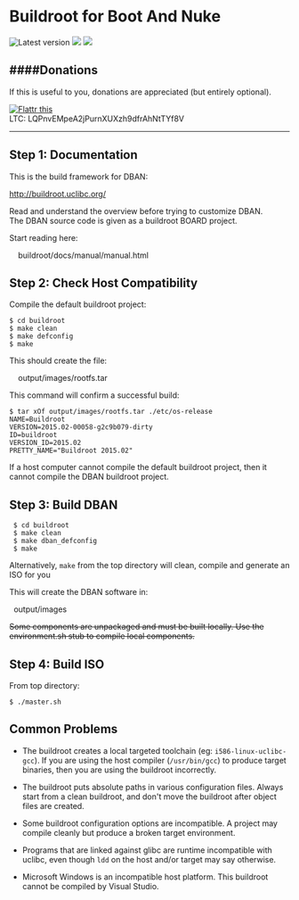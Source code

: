 Buildroot for Boot And Nuke
===========================  
![](https://img.shields.io/github/downloads/NHellFire/dban/latest/total.svg "Latest version")
![](https://img.shields.io/github/downloads/NHellFire/dban/v3.0.0/total.svg)
![](https://img.shields.io/github/downloads/NHellFire/dban/v2.2.8/total.svg)


####Donations
-------------

If this is useful to you, donations are appreciated (but entirely optional).

[![Flattr this](https://button.flattr.com/flattr-badge-large.png)](https://flattr.com/submit/auto?user_id=NHellFire&url=http%3A%2F%2Fgithub.com%2FNHellFire%2Fdban "Flattr this")  
LTC: LQPnvEMpeA2jPurnXUXzh9dfrAhNtTYf8V

----

Step 1: Documentation
---------------------

This is the build framework for DBAN:

   http://buildroot.uclibc.org/

Read and understand the overview before trying to customize DBAN.  
The DBAN source code is given as a buildroot BOARD project.

Start reading here:

&nbsp;&nbsp;&nbsp;&nbsp;buildroot/docs/manual/manual.html


Step 2:  Check Host Compatibility
---------------------------------

Compile the default buildroot project:

    $ cd buildroot
    $ make clean
    $ make defconfig
    $ make

This should create the file:

&nbsp;&nbsp;&nbsp;&nbsp;output/images/rootfs.tar

This command will confirm a successful build:

    $ tar xOf output/images/rootfs.tar ./etc/os-release
    NAME=Buildroot
    VERSION=2015.02-00058-g2c9b079-dirty
    ID=buildroot
    VERSION_ID=2015.02
    PRETTY_NAME="Buildroot 2015.02"

If a host computer cannot compile the default buildroot project, then it cannot 
compile the DBAN buildroot project.


Step 3: Build DBAN
------------------

     $ cd buildroot
     $ make clean
     $ make dban_defconfig
     $ make

Alternatively, `make` from the top directory will clean, compile and generate an ISO for you

This will create the DBAN software in:

&nbsp;&nbsp;output/images

~~Some components are unpackaged and must be built locally.  Use the
environment.sh stub to compile local components.~~


Step 4: Build ISO
------------------

From top directory:

    $ ./master.sh
    


Common Problems
---------------

* The buildroot creates a local targeted toolchain (eg:
  `i586-linux-uclibc-gcc`).  If you are using the host compiler (`/usr/bin/gcc`)
  to produce target binaries, then you are using the buildroot incorrectly.

* The buildroot puts absolute paths in various configuration files.  Always
  start from a clean buildroot, and don't move the buildroot after object files
  are created.

* Some buildroot configuration options are incompatible.  A project may compile
  cleanly but produce a broken target environment.

* Programs that are linked against glibc are runtime incompatible with uclibc,
  even though `ldd` on the host and/or target may say otherwise.

* Microsoft Windows is an incompatible host platform.  This buildroot cannot be
  compiled by Visual Studio.
